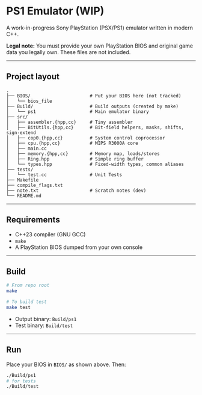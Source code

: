 # PS1 Emulator (WIP)

A work-in-progress Sony PlayStation (PSX/PS1) emulator written in modern C++.  

**Legal note:** You must provide your own PlayStation BIOS and original game data you legally own. These files are not included.

---

## Project layout

```
.
├── BIOS/                      # Put your BIOS here (not tracked)
│   └── bios_file
├── Build/                     # Build outputs (created by make)
│   └── ps1                    # Main emulator binary
├── src/
│   ├── assembler.{hpp,cc}     # Tiny assembler
│   ├── BitUtils.{hpp,cc}      # Bit-field helpers, masks, shifts, sign-extend
│   ├── cop0.{hpp,cc}          # System control coprocessor
│   ├── cpu.{hpp,cc}           # MIPS R3000A core
│   ├── main.cc                
│   ├── memory.{hpp,cc}        # Memory map, loads/stores
│   ├── Ring.hpp               # Simple ring buffer
│   └── types.hpp              # Fixed-width types, common aliases
├── tests/
│   └── test.cc                # Unit Tests
├── Makefile
├── compile_flags.txt
├── note.txt                   # Scratch notes (dev)
└── README.md
```

---

## Requirements

- C++23 compiler (GNU GCC)
- `make`
- A PlayStation BIOS dumped from your own console

---

## Build

```bash
# From repo root
make

# To build test
make test
```

- Output binary: `Build/ps1`
- Test binary: `Build/test`

---

## Run

Place your BIOS in `BIOS/` as shown above. Then:

```bash
./Build/ps1
# for tests
./Build/test
```

